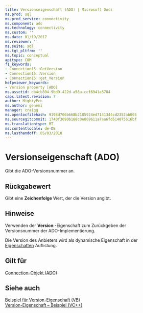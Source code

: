 ```yaml
---
title: Versionseigenschaft (ADO) | Microsoft Docs
ms.prod: sql
ms.prod_service: connectivity
ms.component: ado
ms.technology: connectivity
ms.custom: ''
ms.date: 01/19/2017
ms.reviewer: ''
ms.suite: sql
ms.tgt_pltfrm: ''
ms.topic: conceptual
apitype: COM
f1_keywords:
- Connection15::GetVersion
- Connection15::Version
- Connection15::get_Version
helpviewer_keywords:
- Version property [ADO]
ms.assetid: db4cb894-9bd9-422d-a58a-cef6941a5784
caps.latest.revision: 7
author: MightyPen
ms.author: genemi
manager: craigg
ms.openlocfilehash: 9198d706b668b2185924ed7141344cd2352ab005
ms.sourcegitcommit: 1740f3090b168c0e809611a7aa6fd514075616bf
ms.translationtype: MT
ms.contentlocale: de-DE
ms.lasthandoff: 05/03/2018
---
```

# <a name="version-property-ado"></a>Versionseigenschaft (ADO)
Gibt die ADO-Versionsnummer an.  
  
## <a name="return-value"></a>Rückgabewert  
 Gibt eine **Zeichenfolge** Wert, der die Version angibt.  
  
## <a name="remarks"></a>Hinweise  
 Verwenden der **Version** -Eigenschaft zum Zurückgeben der Versionsnummer der ADO-Implementierung.  
  
 Die Version des Anbieters wird als dynamische Eigenschaft in der [Eigenschaften](../../../ado/reference/ado-api/properties-collection-ado.md) Auflistung.  
  
## <a name="applies-to"></a>Gilt für  
 [Connection-Objekt (ADO)](../../../ado/reference/ado-api/connection-object-ado.md)  
  
## <a name="see-also"></a>Siehe auch  
 [Beispiel für Version-Eigenschaft (VB)](../../../ado/reference/ado-api/version-property-example-vb.md)   
 [Version-Eigenschaft – Beispiel (VC++)](../../../ado/reference/ado-api/version-property-example-vc.md)   
